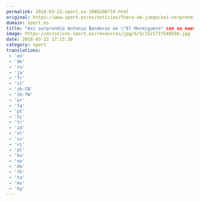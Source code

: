 ```yaml
---
permalink: 2018-03-22-sport.es-1988206719.html
original: https://www.sport.es/es/noticias/fuera-de-juego/asi-sorprendio-antonio-banderas-hormiguero-con-nuevo-look-6709156?utm_source=rss-noticias&utm_medium=feed&utm_campaign=fuera-de-juego
domain: sport.es
title: "Así sorprendió Antonio Banderas en \"El Hormiguero" con su nuevo look"
image: https://estaticos.sport.es/resources/jpg/6/5/1521737540356.jpg
date: 2018-03-22 17:15:38
category: sport
translations: 
 - 'en'
 - 'de'
 - 'ru'
 - 'ja'
 - 'fr'
 - 'it'
 - 'zh-CN'
 - 'zh-TW'
 - 'ar'
 - 'fa'
 - 'pt'
 - 'hi'
 - 'tr'
 - 'id'
 - 'nl'
 - 'sv'
 - 'vi'
 - 'pl'
 - 'ko'
 - 'no'
 - 'da'
 - 'th'
 - 'ta'
 - 'ms'
 - 'hy'
---
```


